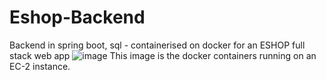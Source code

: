 # Eshop-Backend
Backend in spring boot, sql - containerised on docker for an ESHOP full stack web app
![image](https://github.com/user-attachments/assets/2fc29ea3-a0a9-4e44-824b-c583a0fdfd2c)
This image is the docker containers running on an EC-2 instance.
